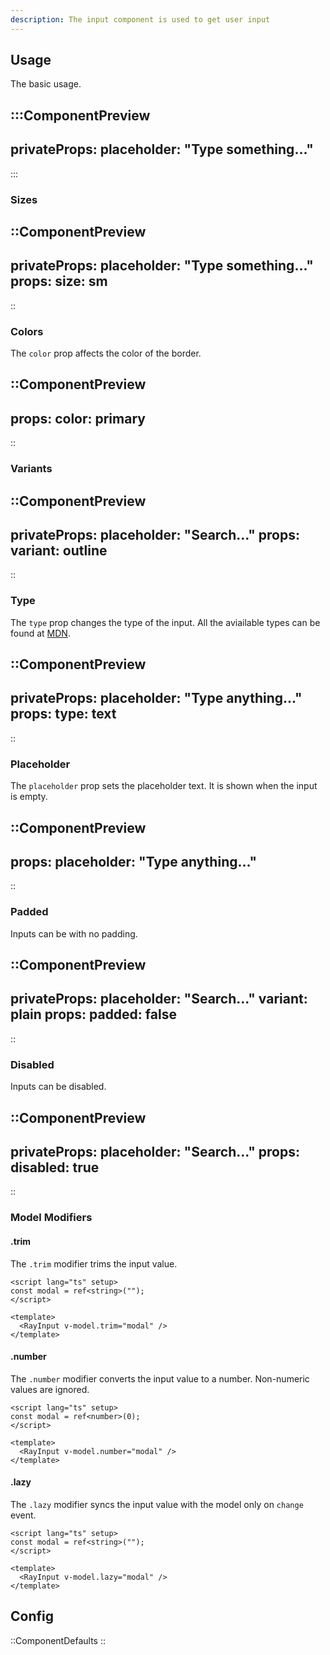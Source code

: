 ```yaml
---
description: The input component is used to get user input
---
```


## Usage

The basic usage.

:::ComponentPreview
---
privateProps:
  placeholder: "Type something..."
---
:::

### Sizes

::ComponentPreview
---
privateProps:
  placeholder: "Type something..."
props:
  size: sm
---
::

### Colors

The `color` prop affects the color of the border.

::ComponentPreview
---
props:
  color: primary
---
::

### Variants

::ComponentPreview
---
privateProps:
  placeholder: "Search..."
props:
  variant: outline
---
::

### Type

The `type` prop changes the type of the input. All the aviailable types can be found at [MDN](https://developer.mozilla.org/en-US/docs/Web/HTML/Element/input).

::ComponentPreview
---
privateProps:
  placeholder: "Type anything..."
props:
  type: text
---
::

### Placeholder

The `placeholder` prop sets the placeholder text. It is shown when the input is empty.

::ComponentPreview
---
props:
  placeholder: "Type anything..."
---
::

### Padded

Inputs can be with no padding.

::ComponentPreview
---
privateProps:
  placeholder: "Search..."
  variant: plain
props:
  padded: false
---
::

### Disabled

Inputs can be disabled.

::ComponentPreview
---
privateProps:
  placeholder: "Search..."
props:
  disabled: true
---
::

### Model Modifiers

#### .trim

The `.trim` modifier trims the input value.

```vue [page]
<script lang="ts" setup>
const modal = ref<string>("");
</script>

<template>
  <RayInput v-model.trim="modal" />
</template>
```

#### .number

The `.number` modifier converts the input value to a number. Non-numeric values are ignored.

```vue [page]
<script lang="ts" setup>
const modal = ref<number>(0);
</script>

<template>
  <RayInput v-model.number="modal" />
</template>
```

#### .lazy

The `.lazy` modifier syncs the input value with the model only on `change` event.

```vue [page]
<script lang="ts" setup>
const modal = ref<string>("");
</script>

<template>
  <RayInput v-model.lazy="modal" />
</template>
```

## Config

::ComponentDefaults
::
